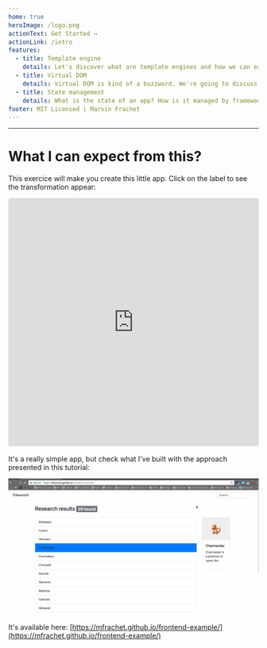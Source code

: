 ```yaml
---
home: true
heroImage: /logo.png
actionText: Get Started →
actionLink: /intro
features:
  - title: Template engine
    details: Let's discover what are template engines and how we can easily use standards to build one
  - title: Virtual DOM
    details: Virtual DOM is kind of a buzzword. We're going to discuss what it is and what it is useful for
  - title: State management
    details: What is the state of an app? How is it managed by frameworks? We'll create our own one to make our app live
footer: MIT Licensed | Marvin Frachet
---
```


---

# What I can expect from this?

This exercice will make you create this little app. Click on the label to see the transformation appear:

<iframe src="https://codesandbox.io/embed/5zjpv8zl8p" style="width:100%; height:500px; border:0; border-radius: 4px; overflow:hidden;" sandbox="allow-modals allow-forms allow-popups allow-scripts allow-same-origin"></iframe>

It's a really simple app, but check what I've built with the approach presented in this tutorial:

![Pokeworld!](./example.gif)

It's available here: [https://mfrachet.github.io/frontend-example/](https://mfrachet.github.io/frontend-example/)
